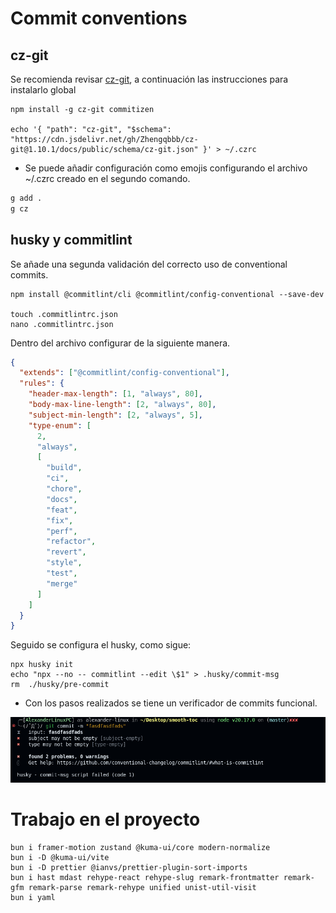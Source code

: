 # Commit conventions

## cz-git

Se recomienda revisar [cz-git](https://cz-git.qbb.sh/guide/), a continuación las instrucciones para instalarlo global

```
npm install -g cz-git commitizen

echo '{ "path": "cz-git", "$schema": "https://cdn.jsdelivr.net/gh/Zhengqbbb/cz-git@1.10.1/docs/public/schema/cz-git.json" }' > ~/.czrc
```

- Se puede añadir configuración como emojis configurando el archivo ~/.czrc creado en el segundo comando.

```bash
g add .
g cz
```

## husky y commitlint

Se añade una segunda validación del correcto uso de conventional commits.

```
npm install @commitlint/cli @commitlint/config-conventional --save-dev

touch .commitlintrc.json
nano .commitlintrc.json
```

Dentro del archivo configurar de la siguiente manera.

```JSON
{
  "extends": ["@commitlint/config-conventional"],
  "rules": {
    "header-max-length": [1, "always", 80],
    "body-max-line-length": [2, "always", 80],
    "subject-min-length": [2, "always", 5],
    "type-enum": [
      2,
      "always",
      [
        "build",
        "ci",
        "chore",
        "docs",
        "feat",
        "fix",
        "perf",
        "refactor",
        "revert",
        "style",
        "test",
        "merge"
      ]
    ]
  }
}

```

Seguido se configura el husky, como sigue:

```
npx husky init
echo "npx --no -- commitlint --edit \$1" > .husky/commit-msg
rm  ./husky/pre-commit
```

- Con los pasos realizados se tiene un verificador de commits funcional.

![](./docs/husky.png)

# Trabajo en el proyecto

```
bun i framer-motion zustand @kuma-ui/core modern-normalize
bun i -D @kuma-ui/vite
bun i -D prettier @ianvs/prettier-plugin-sort-imports
bun i hast mdast rehype-react rehype-slug remark-frontmatter remark-gfm remark-parse remark-rehype unified unist-util-visit
bun i yaml
```
